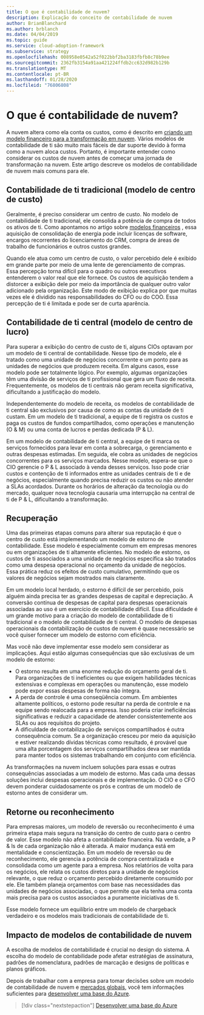 ```yaml
---
title: O que é contabilidade de nuvem?
description: Explicação do conceito de contabilidade de nuvem
author: BrianBlanchard
ms.author: brblanch
ms.date: 04/04/2019
ms.topic: guide
ms.service: cloud-adoption-framework
ms.subservice: strategy
ms.openlocfilehash: 008958e0542a52f022bbf2ba3183fbfb8c78b9ee
ms.sourcegitcommit: 2362fb3154a91aa421224ffdb2cc632d982b129b
ms.translationtype: MT
ms.contentlocale: pt-BR
ms.lasthandoff: 01/28/2020
ms.locfileid: "76806808"
---
```

<!-- markdownlint-disable MD026 -->

# <a name="what-is-cloud-accounting"></a>O que é contabilidade de nuvem?

A nuvem altera como ela conta os custos, como é descrito em [criando um modelo financeiro para a transformação em nuvem](./financial-models.md). Vários modelos de contabilidade de ti são muito mais fáceis de dar suporte devido à forma como a nuvem aloca custos. Portanto, é importante entender como considerar os custos de nuvem antes de começar uma jornada de transformação na nuvem. Este artigo descreve os modelos de contabilidade de nuvem mais comuns para ele.

## <a name="traditional-it-accounting-cost-center-model"></a>Contabilidade de ti tradicional (modelo de centro de custo)

Geralmente, é preciso considerar um centro de custo. No modelo de contabilidade de ti tradicional, ele consolida a potência de compra de todos os ativos de ti. Como apontamos no artigo sobre [modelos financeiros](./financial-models.md) , essa aquisição de consolidação de energia pode incluir licenças de software, encargos recorrentes do licenciamento do CRM, compra de áreas de trabalho de funcionários e outros custos grandes.

Quando ele atua como um centro de custo, o valor percebido dele é exibido em grande parte por meio de uma lente de gerenciamento de compras. Essa percepção torna difícil para o quadro ou outros executivos entenderem o valor real que ele fornece. Os custos de aquisição tendem a distorcer a exibição dele por meio da importância de qualquer outro valor adicionado pela organização. Este modo de exibição explica por que muitas vezes ele é dividido nas responsabilidades do CFO ou do COO. Essa percepção de ti é limitada e pode ser de curta aparência.

## <a name="central-it-accounting-profit-center-model"></a>Contabilidade de ti central (modelo de centro de lucro)

Para superar a exibição do centro de custo de ti, alguns CIOs optavam por um modelo de ti central de contabilidade. Nesse tipo de modelo, ele é tratado como uma unidade de negócios concorrente e um ponto para as unidades de negócios que produzem receita. Em alguns casos, esse modelo pode ser totalmente lógico. Por exemplo, algumas organizações têm uma divisão de serviços de ti profissional que gera um fluxo de receita. Frequentemente, os modelos de ti centrais não geram receita significativa, dificultando a justificação do modelo.

Independentemente do modelo de receita, os modelos de contabilidade de ti central são exclusivos por causa de como as contas da unidade de ti custam. Em um modelo de ti tradicional, a equipe de ti registra os custos e paga os custos de fundos compartilhados, como operações e manutenção (O & M) ou uma conta de lucros e perdas dedicada (P & L).

Em um modelo de contabilidade de ti central, a equipe de ti marca os serviços fornecidos para levar em conta a sobrecarga, o gerenciamento e outras despesas estimadas. Em seguida, ele cobra as unidades de negócios concorrentes para os serviços marcados. Nesse modelo, espera-se que o CIO gerencie o P & L associado à venda desses serviços. Isso pode criar custos e contenção de ti informados entre as unidades centrais de ti e de negócios, especialmente quando precisa reduzir os custos ou não atender a SLAs acordados. Durante os horários de alteração da tecnologia ou do mercado, qualquer nova tecnologia causaria uma interrupção na central de ti de P & L, dificultando a transformação.

## <a name="chargeback"></a>Recuperação

Uma das primeiras etapas comuns para alterar sua reputação é que o centro de custo está implementando um modelo de estorno de contabilidade. Esse modelo é especialmente comum em empresas menores ou em organizações de ti altamente eficientes. No modelo de estorno, os custos de ti associados a uma unidade de negócios específica são tratados como uma despesa operacional no orçamento da unidade de negócios. Essa prática reduz os efeitos de custo cumulativo, permitindo que os valores de negócios sejam mostrados mais claramente.

Em um modelo local herdado, o estorno é difícil de ser percebido, pois alguém ainda precisa ter as grandes despesas de capital e depreciação. A conversão contínua de despesas de capital para despesas operacionais associadas ao uso é um exercício de contabilidade difícil. Essa dificuldade é um grande motivo para a criação do modelo de contabilidade de ti tradicional e o modelo de contabilidade de ti central. O modelo de despesas operacionais da contabilização de custos de nuvem é quase necessário se você quiser fornecer um modelo de estorno com eficiência.

Mas você não deve implementar esse modelo sem considerar as implicações. Aqui estão algumas consequências que são exclusivas de um modelo de estorno:

- O estorno resulta em uma enorme redução do orçamento geral de ti. Para organizações de ti ineficientes ou que exigem habilidades técnicas extensivas e complexas em operações ou manutenção, esse modelo pode expor essas despesas de forma não íntegra.
- A perda de controle é uma conseqüência comum. Em ambientes altamente políticos, o estorno pode resultar na perda de controle e na equipe sendo realocada para a empresa. Isso poderia criar ineficiências significativas e reduzir a capacidade de atender consistentemente aos SLAs ou aos requisitos do projeto.
- A dificuldade de contabilização de serviços compartilhados é outra consequência comum. Se a organização cresceu por meio da aquisição e estiver realizando dívidas técnicas como resultado, é provável que uma alta porcentagem dos serviços compartilhados deva ser mantida para manter todos os sistemas trabalhando em conjunto com eficiência.

As transformações na nuvem incluem soluções para essas e outras consequências associadas a um modelo de estorno. Mas cada uma dessas soluções inclui despesas operacionais e de implementação. O CIO e o CFO devem ponderar cuidadosamente os prós e contras de um modelo de estorno antes de considerar um.

## <a name="showback-or-awareness-back"></a>Retorne ou reconhecimento

Para empresas maiores, um modelo de reversão ou reconhecimento é uma primeira etapa mais segura na transição do centro de custo para o centro de valor. Esse modelo não afeta a contabilidade financeira. Na verdade, a P & ls de cada organização não é alterada. A maior mudança está em mentalidade e conscientização. Em um modelo de reversão ou de reconhecimento, ele gerencia a potência de compra centralizada e consolidada como um agente para a empresa. Nos relatórios de volta para os negócios, ele relata os custos diretos para a unidade de negócios relevante, o que reduz o orçamento percebido diretamente consumido por ele. Ele também planeja orçamentos com base nas necessidades das unidades de negócios associadas, o que permite que ela tenha uma conta mais precisa para os custos associados a puramente iniciativas de ti.

Esse modelo fornece um equilíbrio entre um modelo de chargeback verdadeiro e os modelos mais tradicionais de contabilidade de ti.

## <a name="impact-of-cloud-accounting-models"></a>Impacto de modelos de contabilidade de nuvem

A escolha de modelos de contabilidade é crucial no design do sistema. A escolha do modelo de contabilidade pode afetar estratégias de assinatura, padrões de nomenclatura, padrões de marcação e designs de políticas e planos gráficos.

Depois de trabalhar com a empresa para tomar decisões sobre um modelo de contabilidade de nuvem e [mercados globais](./global-markets.md), você tem informações suficientes para [desenvolver uma base do Azure](../ready/index.md).

> [!div class="nextstepaction"]
> [Desenvolver uma base do Azure](../ready/index.md)
